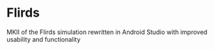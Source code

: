 # Flirds
MKII of the Flirds simulation rewritten in Android Studio with improved usability and functionality
